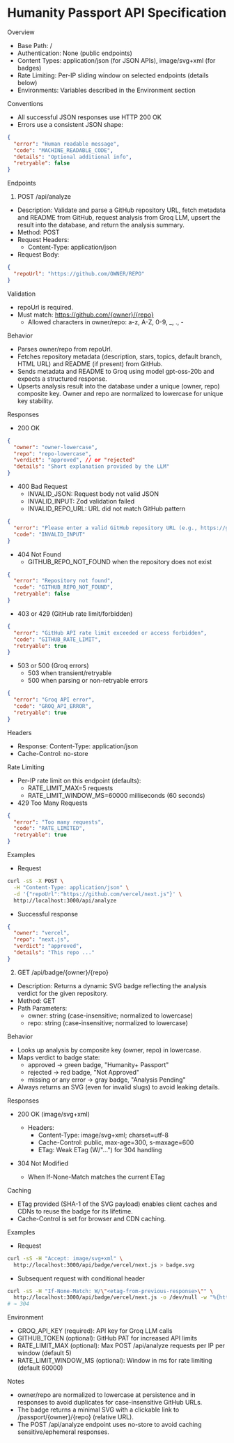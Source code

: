 # Humanity Passport API Specification

Overview
- Base Path: /
- Authentication: None (public endpoints)
- Content Types: application/json (for JSON APIs), image/svg+xml (for badges)
- Rate Limiting: Per-IP sliding window on selected endpoints (details below)
- Environments: Variables described in the Environment section

Conventions
- All successful JSON responses use HTTP 200 OK
- Errors use a consistent JSON shape:

```json path=null start=null
{
  "error": "Human readable message",
  "code": "MACHINE_READABLE_CODE",
  "details": "Optional additional info",
  "retryable": false
}
```

Endpoints
1) POST /api/analyze
- Description: Validate and parse a GitHub repository URL, fetch metadata and README from GitHub, request analysis from Groq LLM, upsert the result into the database, and return the analysis summary.
- Method: POST
- Request Headers:
  - Content-Type: application/json
- Request Body:

```json path=null start=null
{
  "repoUrl": "https://github.com/OWNER/REPO"
}
```

Validation
- repoUrl is required.
- Must match: https://github.com/{owner}/{repo}
  - Allowed characters in owner/repo: a-z, A-Z, 0-9, _, ., -

Behavior
- Parses owner/repo from repoUrl.
- Fetches repository metadata (description, stars, topics, default branch, HTML URL) and README (if present) from GitHub.
- Sends metadata and README to Groq using model gpt-oss-20b and expects a structured response.
- Upserts analysis result into the database under a unique (owner, repo) composite key. Owner and repo are normalized to lowercase for unique key stability.

Responses
- 200 OK

```json path=null start=null
{
  "owner": "owner-lowercase",
  "repo": "repo-lowercase",
  "verdict": "approved", // or "rejected"
  "details": "Short explanation provided by the LLM"
}
```

- 400 Bad Request
  - INVALID_JSON: Request body not valid JSON
  - INVALID_INPUT: Zod validation failed
  - INVALID_REPO_URL: URL did not match GitHub pattern

```json path=null start=null
{
  "error": "Please enter a valid GitHub repository URL (e.g., https://github.com/owner/repo)",
  "code": "INVALID_INPUT"
}
```

- 404 Not Found
  - GITHUB_REPO_NOT_FOUND when the repository does not exist

```json path=null start=null
{
  "error": "Repository not found",
  "code": "GITHUB_REPO_NOT_FOUND",
  "retryable": false
}
```

- 403 or 429 (GitHub rate limit/forbidden)

```json path=null start=null
{
  "error": "GitHub API rate limit exceeded or access forbidden",
  "code": "GITHUB_RATE_LIMIT",
  "retryable": true
}
```

- 503 or 500 (Groq errors)
  - 503 when transient/retryable
  - 500 when parsing or non-retryable errors

```json path=null start=null
{
  "error": "Groq API error",
  "code": "GROQ_API_ERROR",
  "retryable": true
}
```

Headers
- Response: Content-Type: application/json
- Cache-Control: no-store

Rate Limiting
- Per-IP rate limit on this endpoint (defaults):
  - RATE_LIMIT_MAX=5 requests
  - RATE_LIMIT_WINDOW_MS=60000 milliseconds (60 seconds)
- 429 Too Many Requests

```json path=null start=null
{
  "error": "Too many requests",
  "code": "RATE_LIMITED",
  "retryable": true
}
```

Examples
- Request

```bash path=null start=null
curl -sS -X POST \
  -H "Content-Type: application/json" \
  -d '{"repoUrl":"https://github.com/vercel/next.js"}' \
  http://localhost:3000/api/analyze
```

- Successful response

```json path=null start=null
{
  "owner": "vercel",
  "repo": "next.js",
  "verdict": "approved",
  "details": "This repo ..."
}
```

2) GET /api/badge/{owner}/{repo}
- Description: Returns a dynamic SVG badge reflecting the analysis verdict for the given repository.
- Method: GET
- Path Parameters:
  - owner: string (case-insensitive; normalized to lowercase)
  - repo: string (case-insensitive; normalized to lowercase)

Behavior
- Looks up analysis by composite key (owner, repo) in lowercase.
- Maps verdict to badge state:
  - approved → green badge, "Humanity+ Passport"
  - rejected → red badge, "Not Approved"
  - missing or any error → gray badge, "Analysis Pending"
- Always returns an SVG (even for invalid slugs) to avoid leaking details.

Responses
- 200 OK (image/svg+xml)
  - Headers:
    - Content-Type: image/svg+xml; charset=utf-8
    - Cache-Control: public, max-age=300, s-maxage=600
    - ETag: Weak ETag (W/"...") for 304 handling

- 304 Not Modified
  - When If-None-Match matches the current ETag

Caching
- ETag provided (SHA-1 of the SVG payload) enables client caches and CDNs to reuse the badge for its lifetime.
- Cache-Control is set for browser and CDN caching.

Examples
- Request

```bash path=null start=null
curl -sS -H "Accept: image/svg+xml" \
  http://localhost:3000/api/badge/vercel/next.js > badge.svg
```

- Subsequent request with conditional header

```bash path=null start=null
curl -sS -H "If-None-Match: W/\"<etag-from-previous-response>\"" \
  http://localhost:3000/api/badge/vercel/next.js -o /dev/null -w "%{http_code}\n"
# → 304
```

Environment
- GROQ_API_KEY (required): API key for Groq LLM calls
- GITHUB_TOKEN (optional): GitHub PAT for increased API limits
- RATE_LIMIT_MAX (optional): Max POST /api/analyze requests per IP per window (default 5)
- RATE_LIMIT_WINDOW_MS (optional): Window in ms for rate limiting (default 60000)

Notes
- owner/repo are normalized to lowercase at persistence and in responses to avoid duplicates for case-insensitive GitHub URLs.
- The badge returns a minimal SVG with a clickable link to /passport/{owner}/{repo} (relative URL).
- The POST /api/analyze endpoint uses no-store to avoid caching sensitive/ephemeral responses.

